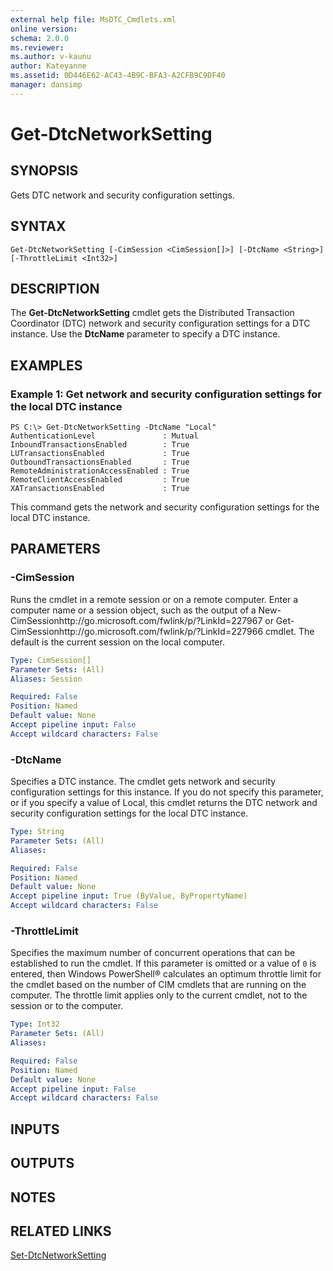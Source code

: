 ```yaml
---
external help file: MsDTC_Cmdlets.xml
online version: 
schema: 2.0.0
ms.reviewer:
ms.author: v-kaunu
author: Kateyanne
ms.assetid: 0D446E62-AC43-4B9C-BFA3-A2CFB9C9DF40
manager: dansimp
---
```


# Get-DtcNetworkSetting

## SYNOPSIS
Gets DTC network and security configuration settings.

## SYNTAX

```
Get-DtcNetworkSetting [-CimSession <CimSession[]>] [-DtcName <String>] [-ThrottleLimit <Int32>]
```

## DESCRIPTION
The **Get-DtcNetworkSetting** cmdlet gets the Distributed Transaction Coordinator (DTC) network and security configuration settings for a DTC instance.
Use the **DtcName** parameter to specify a DTC instance.

## EXAMPLES

### Example 1: Get network and security configuration settings for the local DTC instance
```
PS C:\> Get-DtcNetworkSetting -DtcName "Local"
AuthenticationLevel               : Mutual
InboundTransactionsEnabled        : True
LUTransactionsEnabled             : True
OutboundTransactionsEnabled       : True
RemoteAdministrationAccessEnabled : True
RemoteClientAccessEnabled         : True
XATransactionsEnabled             : True
```

This command gets the network and security configuration settings for the local DTC instance.

## PARAMETERS

### -CimSession
Runs the cmdlet in a remote session or on a remote computer.
Enter a computer name or a session object, such as the output of a New-CimSessionhttp://go.microsoft.com/fwlink/p/?LinkId=227967 or Get-CimSessionhttp://go.microsoft.com/fwlink/p/?LinkId=227966 cmdlet.
The default is the current session on the local computer.

```yaml
Type: CimSession[]
Parameter Sets: (All)
Aliases: Session

Required: False
Position: Named
Default value: None
Accept pipeline input: False
Accept wildcard characters: False
```

### -DtcName
Specifies a DTC instance.
The cmdlet gets network and security configuration settings for this instance.
If you do not specify this parameter, or if you specify a value of Local, this cmdlet returns the DTC network and security configuration settings for the local DTC instance.

```yaml
Type: String
Parameter Sets: (All)
Aliases: 

Required: False
Position: Named
Default value: None
Accept pipeline input: True (ByValue, ByPropertyName)
Accept wildcard characters: False
```

### -ThrottleLimit
Specifies the maximum number of concurrent operations that can be established to run the cmdlet.
If this parameter is omitted or a value of `0` is entered, then Windows PowerShell® calculates an optimum throttle limit for the cmdlet based on the number of CIM cmdlets that are running on the computer.
The throttle limit applies only to the current cmdlet, not to the session or to the computer.

```yaml
Type: Int32
Parameter Sets: (All)
Aliases: 

Required: False
Position: Named
Default value: None
Accept pipeline input: False
Accept wildcard characters: False
```

## INPUTS

## OUTPUTS

## NOTES

## RELATED LINKS

[Set-DtcNetworkSetting](./Set-DtcNetworkSetting.md)

